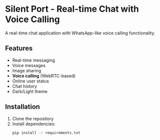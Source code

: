# Silent Port - Real-time Chat with Voice Calling

A real-time chat application with WhatsApp-like voice calling functionality.

## Features
- Real-time messaging
- Voice messages
- Image sharing
- **Voice calling** (WebRTC-based)
- Online user status
- Chat history
- Dark/Light theme

## Installation

1. Clone the repository
2. Install dependencies:
   ```bash
   pip install -r requirements.txt
